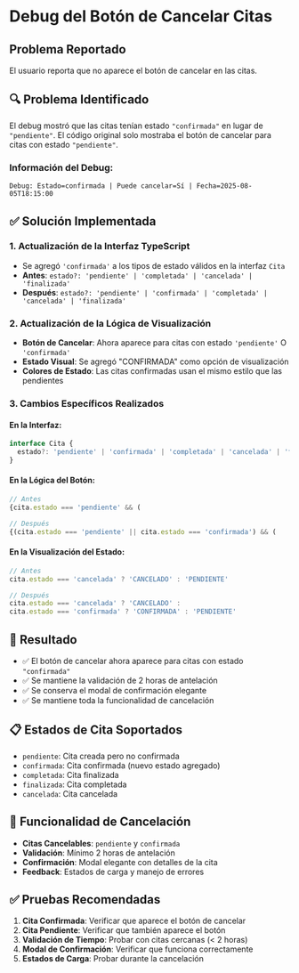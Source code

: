 # Debug del Botón de Cancelar Citas

## Problema Reportado
El usuario reporta que no aparece el botón de cancelar en las citas.

## 🔍 **Problema Identificado**
El debug mostró que las citas tenían estado `"confirmada"` en lugar de `"pendiente"`. El código original solo mostraba el botón de cancelar para citas con estado `"pendiente"`.

### Información del Debug:
```
Debug: Estado=confirmada | Puede cancelar=Sí | Fecha=2025-08-05T18:15:00
```

## ✅ **Solución Implementada**

### 1. **Actualización de la Interfaz TypeScript**
- Se agregó `'confirmada'` a los tipos de estado válidos en la interfaz `Cita`
- **Antes**: `estado?: 'pendiente' | 'completada' | 'cancelada' | 'finalizada'`
- **Después**: `estado?: 'pendiente' | 'confirmada' | 'completada' | 'cancelada' | 'finalizada'`

### 2. **Actualización de la Lógica de Visualización**
- **Botón de Cancelar**: Ahora aparece para citas con estado `'pendiente'` O `'confirmada'`
- **Estado Visual**: Se agregó "CONFIRMADA" como opción de visualización
- **Colores de Estado**: Las citas confirmadas usan el mismo estilo que las pendientes

### 3. **Cambios Específicos Realizados**

#### En la Interfaz:
```typescript
interface Cita {
  estado?: 'pendiente' | 'confirmada' | 'completada' | 'cancelada' | 'finalizada';
}
```

#### En la Lógica del Botón:
```typescript
// Antes
{cita.estado === 'pendiente' && (

// Después  
{(cita.estado === 'pendiente' || cita.estado === 'confirmada') && (
```

#### En la Visualización del Estado:
```typescript
// Antes
cita.estado === 'cancelada' ? 'CANCELADO' : 'PENDIENTE'

// Después
cita.estado === 'cancelada' ? 'CANCELADO' : 
cita.estado === 'confirmada' ? 'CONFIRMADA' : 'PENDIENTE'
```

## 🎯 **Resultado**
- ✅ El botón de cancelar ahora aparece para citas con estado `"confirmada"`
- ✅ Se mantiene la validación de 2 horas de antelación
- ✅ Se conserva el modal de confirmación elegante
- ✅ Se mantiene toda la funcionalidad de cancelación

## 📋 **Estados de Cita Soportados**
- `pendiente`: Cita creada pero no confirmada
- `confirmada`: Cita confirmada (nuevo estado agregado)
- `completada`: Cita finalizada
- `finalizada`: Cita completada
- `cancelada`: Cita cancelada

## 🔧 **Funcionalidad de Cancelación**
- **Citas Cancelables**: `pendiente` y `confirmada`
- **Validación**: Mínimo 2 horas de antelación
- **Confirmación**: Modal elegante con detalles de la cita
- **Feedback**: Estados de carga y manejo de errores

## ✅ **Pruebas Recomendadas**
1. **Cita Confirmada**: Verificar que aparece el botón de cancelar
2. **Cita Pendiente**: Verificar que también aparece el botón
3. **Validación de Tiempo**: Probar con citas cercanas (< 2 horas)
4. **Modal de Confirmación**: Verificar que funciona correctamente
5. **Estados de Carga**: Probar durante la cancelación 